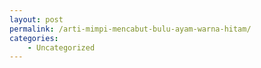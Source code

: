 ```yaml
---
layout: post
permalink: /arti-mimpi-mencabut-bulu-ayam-warna-hitam/
categories:
    - Uncategorized
---
```


